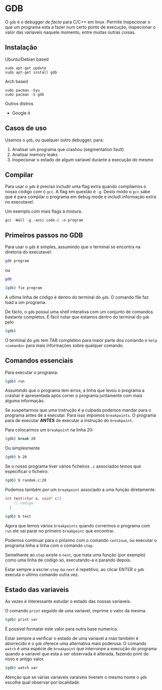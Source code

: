 # GDB

O `gdb` é o debugger *de facto* para C/C++ em linux. Permite inspecionar o que um programa esta a fazer num certo ponto de execução, inspecionar o valor das variaveis naquele momento, entre muitas outras coisas.

## Instalação

Ubuntu/Debian based
```
sudo apt-get update
sudo apt-get install gdb
```

Arch based
```
sudo pacman -Syu
sudo pacman -S gdb
```

Outros distros
  * Google it

## Casos de uso

Usamos o `gdb`, ou qualquer outro debugger, para:
  1. Analisar um programa que crashou (segmentation fault)
  2. Analisar memory leaks
  3. Inspecionar o estado de algum variavel durante a execução do mesmo

## Compilar

Para usar o `gdb` é preciso includir uma flag extra quando compilamos o nosso código com o `gcc`. A flag em questão é `-g`. Desto modo o `gcc` sabe que é para compilar o programa em debug mode e includi informação extra no executavel.

Um exemplo com mais flags à mistura.
```
gcc -Wall -g -ansi code.c -o program
```

## Primeiros passos no GDB

Para usar o `gdb` é simples, assumindo que o terminal se encontra na diretoria do executavel:
```bash
gdb program
```
ou
```bash
gdb
```
```bash
(gdb) fie program
```
A ultima linha de código é dentro do terminal do `gdb`. O comando file faz load a um programa.

De facto, o `gdb` possui uma shell interativa com um conjunto de comandos bastante completos.
É fácil notar que estamos dentro do terminal do `gdb` pelo
```bash
(gdb)
```

O terminal do `gdb` tem TAB completion para maior parte dos comando e `help <comando>` para mais informações sobre qualquer comando.

## Comandos essenciais

Para executar o programa:
```bash
(gdb) run
```
Assumindo que o programa tem erros, a linha que levou o programa a crashar é apresentada após correr o programa juntamente com mais alguma informação.


Se suspeitarmos que uma instrução é a culpada podemos mandar para o programa antes de a executar. Para isso impomos `breakpoints`. O programa para de executar **ANTES** de executar a instrução do `breakpoint`.

Para colocarmos um `breakpoint` na linha 20:
```bash
(gdb) break 20
```
Ou simplesmente
```bash
(gdb) b 20
```
Se o nosso programa tiver vários ficheiros `.c` associados temos que especificar o ficheiro:
```bash
(gdb) b random.c:20
```

Podemos também por um `breakpoint` associado a uma função diretamente:
```c
int test(char a, void* c){
    // codigo
  }
```
```bash
(gdb) b test
```


Agora que temos vários `breakpoints` quando corrermos o programa com `run` ele vai parar no primeiro `breakpoint` que encontrar.

Podemos continuar para o próximo com o comando `continue`, ou executar o programa linha a linha com o comando `step`.

Semelhante ao `step` existe o `next`, que trata uma função (por exemplo) como uma linha de código só, executando-a e parando depois.

Estar sempre a escrer `step` ou `next` é repetitivo, ao clicar ENTER o `gdb` executa o ultimo comando outra vez.

## Estado das variaveis

As vezes é interessante estudar o estado das nossas variaveis.

O comando `print` seguido de uma variavel, imprime o valor da mesma.
```bash
(gdb) print var
```
É possivel formatar este valor para outra base numerica.


Estar sempre a verificar o estado de uma variavel a mao também é aborrecido e o `gdb` oferece uma alternativa mais poderosa.
O comando `watch` é uma espécie de `breakpoint` que interronpe a execução do programa quando a variavel que esta a ser observada é alterada, fazendo print do novo e antigo valor.
```bash
(gdb) watch var
```
Atenção que se várias variaveis varaiveis tiverem o mesmo nome o `gdb` escolhe qual observar por localidade.
